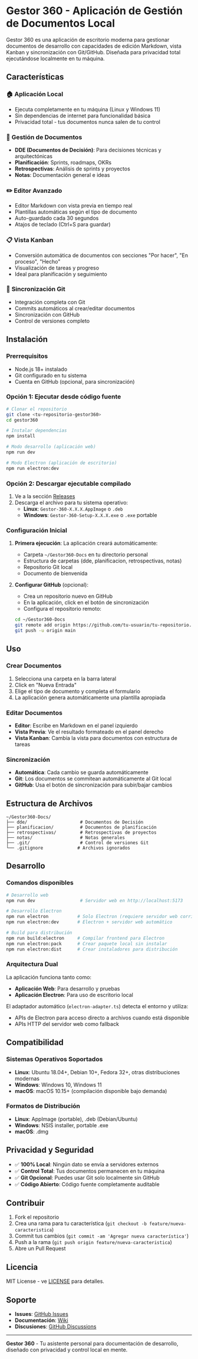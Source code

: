 # Gestor 360 - Aplicación de Gestión de Documentos Local

Gestor 360 es una aplicación de escritorio moderna para gestionar documentos de desarrollo con capacidades de edición Markdown, vista Kanban y sincronización con Git/GitHub. Diseñada para privacidad total ejecutándose localmente en tu máquina.

## Características

### 🏠 **Aplicación Local**
- Ejecuta completamente en tu máquina (Linux y Windows 11)
- Sin dependencias de internet para funcionalidad básica
- Privacidad total - tus documentos nunca salen de tu control

### 📁 **Gestión de Documentos**
- **DDE (Documentos de Decisión)**: Para decisiones técnicas y arquitectónicas
- **Planificación**: Sprints, roadmaps, OKRs
- **Retrospectivas**: Análisis de sprints y proyectos
- **Notas**: Documentación general e ideas

### ✏️ **Editor Avanzado**
- Editor Markdown con vista previa en tiempo real
- Plantillas automáticas según el tipo de documento
- Auto-guardado cada 30 segundos
- Atajos de teclado (Ctrl+S para guardar)

### 📋 **Vista Kanban**
- Conversión automática de documentos con secciones "Por hacer", "En proceso", "Hecho"
- Visualización de tareas y progreso
- Ideal para planificación y seguimiento

### 🔄 **Sincronización Git**
- Integración completa con Git
- Commits automáticos al crear/editar documentos
- Sincronización con GitHub
- Control de versiones completo

## Instalación

### Prerrequisitos
- Node.js 18+ instalado
- Git configurado en tu sistema
- Cuenta en GitHub (opcional, para sincronización)

### Opción 1: Ejecutar desde código fuente

```bash
# Clonar el repositorio
git clone <tu-repositorio-gestor360>
cd gestor360

# Instalar dependencias
npm install

# Modo desarrollo (aplicación web)
npm run dev

# Modo Electron (aplicación de escritorio)
npm run electron:dev
```

### Opción 2: Descargar ejecutable compilado

1. Ve a la sección [Releases](../../releases) 
2. Descarga el archivo para tu sistema operativo:
   - **Linux**: `Gestor-360-X.X.X.AppImage` o `.deb`
   - **Windows**: `Gestor-360-Setup-X.X.X.exe` o `.exe` portable

### Configuración Inicial

1. **Primera ejecución**: La aplicación creará automáticamente:
   - Carpeta `~/Gestor360-Docs` en tu directorio personal
   - Estructura de carpetas (dde, planificacion, retrospectivas, notas)
   - Repositorio Git local
   - Documento de bienvenida

2. **Configurar GitHub** (opcional):
   - Crea un repositorio nuevo en GitHub
   - En la aplicación, click en el botón de sincronización
   - Configura el repositorio remoto:
   ```bash
   cd ~/Gestor360-Docs
   git remote add origin https://github.com/tu-usuario/tu-repositorio.git
   git push -u origin main
   ```

## Uso

### Crear Documentos
1. Selecciona una carpeta en la barra lateral
2. Click en "Nueva Entrada"
3. Elige el tipo de documento y completa el formulario
4. La aplicación genera automáticamente una plantilla apropiada

### Editar Documentos
- **Editor**: Escribe en Markdown en el panel izquierdo
- **Vista Previa**: Ve el resultado formateado en el panel derecho
- **Vista Kanban**: Cambia la vista para documentos con estructura de tareas

### Sincronización
- **Automática**: Cada cambio se guarda automáticamente
- **Git**: Los documentos se commitean automáticamente al Git local
- **GitHub**: Usa el botón de sincronización para subir/bajar cambios

## Estructura de Archivos

```
~/Gestor360-Docs/
├── dde/                    # Documentos de Decisión
├── planificacion/          # Documentos de planificación
├── retrospectivas/         # Retrospectivas de proyectos
├── notas/                  # Notas generales
├── .git/                   # Control de versiones Git
└── .gitignore             # Archivos ignorados
```

## Desarrollo

### Comandos disponibles

```bash
# Desarrollo web
npm run dev                 # Servidor web en http://localhost:5173

# Desarrollo Electron
npm run electron           # Solo Electron (requiere servidor web corriendo)
npm run electron:dev       # Electron + servidor web automático

# Build para distribución
npm run build:electron     # Compilar frontend para Electron
npm run electron:pack      # Crear paquete local sin instalar
npm run electron:dist      # Crear instaladores para distribución
```

### Arquitectura Dual

La aplicación funciona tanto como:
- **Aplicación Web**: Para desarrollo y pruebas
- **Aplicación Electron**: Para uso de escritorio local

El adaptador automático (`electron-adapter.ts`) detecta el entorno y utiliza:
- APIs de Electron para acceso directo a archivos cuando está disponible
- APIs HTTP del servidor web como fallback

## Compatibilidad

### Sistemas Operativos Soportados
- **Linux**: Ubuntu 18.04+, Debian 10+, Fedora 32+, otras distribuciones modernas
- **Windows**: Windows 10, Windows 11
- **macOS**: macOS 10.15+ (compilación disponible bajo demanda)

### Formatos de Distribución
- **Linux**: AppImage (portable), .deb (Debian/Ubuntu)
- **Windows**: NSIS installer, portable .exe
- **macOS**: .dmg

## Privacidad y Seguridad

- ✅ **100% Local**: Ningún dato se envía a servidores externos
- ✅ **Control Total**: Tus documentos permanecen en tu máquina
- ✅ **Git Opcional**: Puedes usar Git solo localmente sin GitHub
- ✅ **Código Abierto**: Código fuente completamente auditable

## Contribuir

1. Fork el repositorio
2. Crea una rama para tu característica (`git checkout -b feature/nueva-caracteristica`)
3. Commit tus cambios (`git commit -am 'Agregar nueva característica'`)
4. Push a la rama (`git push origin feature/nueva-caracteristica`)
5. Abre un Pull Request

## Licencia

MIT License - ve [LICENSE](LICENSE) para detalles.

## Soporte

- **Issues**: [GitHub Issues](../../issues)
- **Documentación**: [Wiki](../../wiki)
- **Discusiones**: [GitHub Discussions](../../discussions)

---

**Gestor 360** - Tu asistente personal para documentación de desarrollo, diseñado con privacidad y control local en mente.